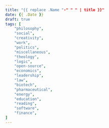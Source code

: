 ```yaml
---
title: "{{ replace .Name "-" " " | title }}"
date: {{ .Date }}
draft: true
tags: [
	"philosophy",
	"social",
	"creativity",
	"work",
	"politics",
	"miscellaneous",
	"theology",
	"logic",
	"open-source",
	"economics",
	"leadership",
	"law",
	"biotech",
	"pharmaceutical",
	"energy",
	"education",
	"reading",
	"software",
	"finance",
]
---
```

